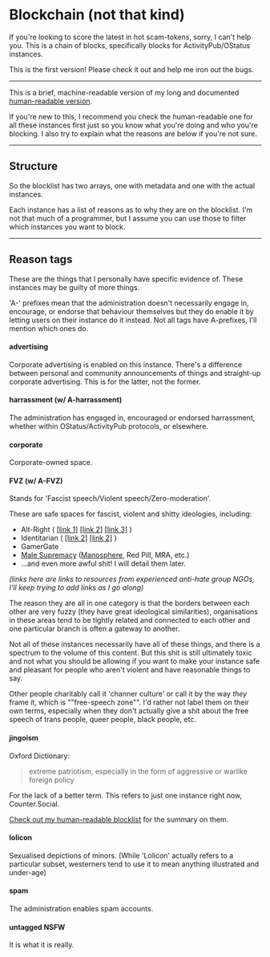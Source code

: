 # Blockchain (not that kind)

If you're looking to score the latest in hot scam-tokens, sorry, I can't help you. This is a chain of blocks, specifically blocks for ActivityPub/OStatus instances.

This is the first version! Please check it out and help me iron out the bugs.

---

This is a brief, machine-readable version of my long and documented [human-readable version](http://telegra.ph/Instances-to-silencesuspend-on-Mastodon-06-23).

If you're new to this, I recommend you check the human-readable one for all these instances first just so you know what you're doing and who you're blocking. I also try to explain what the reasons are below if you're not sure.


---

## Structure

So the blocklist has two arrays, one with metadata and one with the actual instances.

Each instance has a list of reasons as to why they are on the blocklist. I'm not that much of a programmer, but I assume you can use those to filter which instances you want to block.


---


## Reason tags
These are the things that I personally have specific evidence of. These instances may be guilty of more things.

'A-' prefixes mean that the administration doesn't necessarily engage in, encourage, or endorse that behaviour themselves but they do enable it by letting users on their instance do it instead. Not all tags have A-prefixes, I'll mention which ones do.


#### advertising

Corporate advertising is enabled on this instance. There's a difference between personal and community announcements of things and straight-up corporate advertising. This is for the latter, not the former.


#### harrassment (w/ A-harrassment)

The administration has engaged in, encouraged or endorsed harrassment, whether within OStatus/ActivityPub protocols, or elsewhere.

#### corporate

Corporate-owned space.

#### FVZ (w/ A-FVZ)

Stands for 'Fascist speech/Violent speech/Zero-moderation'. 

These are safe spaces for fascist, violent and shitty ideologies, including:




- Alt-Right ( [[link 1]](http://www.hopenothate.org.uk/wp-content/uploads/2017/07/Defend-Europe-Briefing_210717.pdf) [[link 2]](http://www.hopenothate.org.uk/2017/10/31/explained-identitarian-movement-alt-right/) [[link 3]](https://alternativeright.hopenothate.com/) )
- Identitarian ( [[link 2]](https://www.splcenter.org/hatewatch/2015/10/12/american-racists-work-spread-%E2%80%98identitarian%E2%80%99-ideology) [[link 2]](http://www.hopenothate.org.uk/2017/10/31/explained-identitarian-movement-alt-right/) )
- GamerGate
- [Male Supremacy](https://www.splcenter.org/fighting-hate/extremist-files/ideology/male-supremacy) ([Manosphere](http://www.hopenothate.org.uk/2017/10/24/hope-not-hate-explains-manosphere/), Red Pill, MRA, etc.)
- ...and even more awful shit! I will detail them later.

*(links here are links to resources from experienced anti-hate group NGOs, I'll keep trying to add links as I go along)*

The reason they are all in one category is that the borders between each other are very fuzzy (they have great ideological similarities), organisations in these areas tend to be tightly related and connected to each other and one particular branch is often a gateway to another.

Not all of these instances necessarily have all of these things, and there is a spectrum to the volume of this content. But this shit is still ultimately toxic and not what you should be allowing if you want to make your instance safe and pleasant for people who aren't violent and have reasonable things to say.


Other people charitably call it 'channer culture' or call it by the way *they* frame it, which is ""free-speech zone"". I'd rather not label them on their own terms, especially when they don't actually give a shit about the free speech of trans people, queer people, black people, etc.


#### jingoism

Oxford Dictionary:

> extreme patriotism, especially in the form of aggressive or warlike foreign policy

For the lack of a better term. This refers to just one instance right now, Counter.Social.

[Check out my human-readable blocklist](http://telegra.ph/Instances-to-silencesuspend-on-Mastodon-06-23) for the summary on them.

#### lolicon

Sexualised depictions of minors. (While 'Lolicon' actually refers to a particular subset, westerners tend to use it to mean anything illustrated and under-age)

#### spam

The administration enables spam accounts.

#### untagged NSFW

It is what it is really.